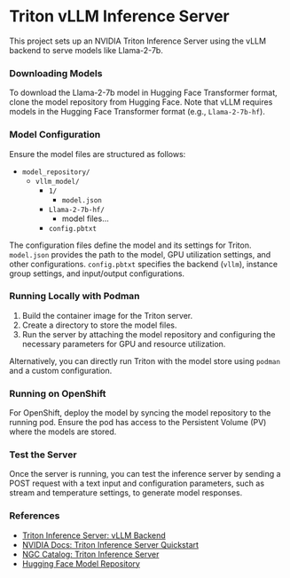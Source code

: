 # Triton vLLM Inference Server

This project sets up an NVIDIA Triton Inference Server using the vLLM backend to serve models like Llama-2-7b.

### Downloading Models

To download the Llama-2-7b model in Hugging Face Transformer format, clone the model repository from Hugging Face. Note that vLLM requires models in the Hugging Face Transformer format (e.g., `Llama-2-7b-hf`).

### Model Configuration

Ensure the model files are structured as follows:

- `model_repository/`
  - `vllm_model/`
    - `1/`
      - `model.json`
    - `Llama-2-7b-hf/`
      - model files...
    - `config.pbtxt`

The configuration files define the model and its settings for Triton. `model.json` provides the path to the model, GPU utilization settings, and other configurations. `config.pbtxt` specifies the backend (`vllm`), instance group settings, and input/output configurations.

### Running Locally with Podman

1. Build the container image for the Triton server.
2. Create a directory to store the model files.
3. Run the server by attaching the model repository and configuring the necessary parameters for GPU and resource utilization.

Alternatively, you can directly run Triton with the model store using `podman` and a custom configuration.

### Running on OpenShift

For OpenShift, deploy the model by syncing the model repository to the running pod. Ensure the pod has access to the Persistent Volume (PV) where the models are stored.

### Test the Server

Once the server is running, you can test the inference server by sending a POST request with a text input and configuration parameters, such as stream and temperature settings, to generate model responses.

### References

- [Triton Inference Server: vLLM Backend](https://github.com/triton-inference-server/vllm_backend)
- [NVIDIA Docs: Triton Inference Server Quickstart](https://docs.nvidia.com/deeplearning/frameworks/triton-inference-server-quickstart)
- [NGC Catalog: Triton Inference Server](https://catalog.ngc.nvidia.com/orgs/nvidia/containers/tritonserver)
- [Hugging Face Model Repository](https://huggingface.co)
